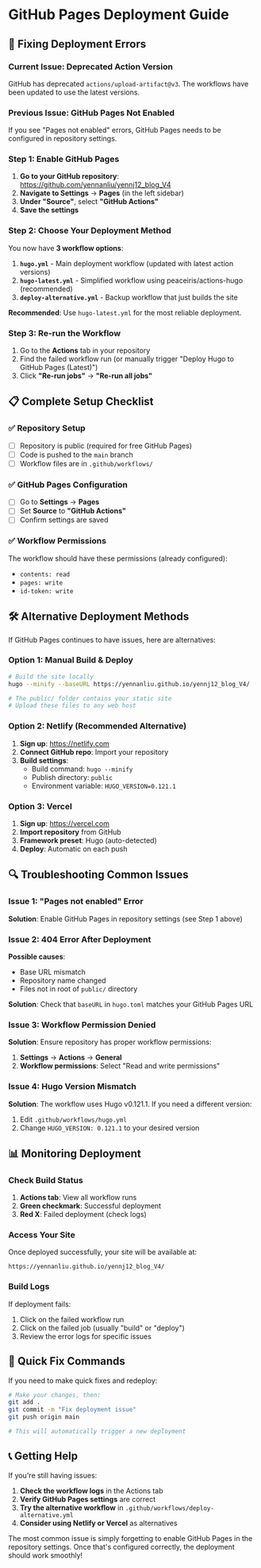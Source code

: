 # GitHub Pages Deployment Guide

## 🚨 Fixing Deployment Errors

### Current Issue: Deprecated Action Version
GitHub has deprecated `actions/upload-artifact@v3`. The workflows have been updated to use the latest versions.

### Previous Issue: GitHub Pages Not Enabled
If you see "Pages not enabled" errors, GitHub Pages needs to be configured in repository settings.

### Step 1: Enable GitHub Pages

1. **Go to your GitHub repository**: https://github.com/yennanliu/yennj12_blog_V4
2. **Navigate to Settings** → **Pages** (in the left sidebar)
3. **Under "Source"**, select **"GitHub Actions"**
4. **Save the settings**

### Step 2: Choose Your Deployment Method

You now have **3 workflow options**:

1. **`hugo.yml`** - Main deployment workflow (updated with latest action versions)
2. **`hugo-latest.yml`** - Simplified workflow using peaceiris/actions-hugo (recommended)
3. **`deploy-alternative.yml`** - Backup workflow that just builds the site

**Recommended**: Use `hugo-latest.yml` for the most reliable deployment.

### Step 3: Re-run the Workflow

1. Go to the **Actions** tab in your repository
2. Find the failed workflow run (or manually trigger "Deploy Hugo to GitHub Pages (Latest)")
3. Click **"Re-run jobs"** → **"Re-run all jobs"**

## 📋 Complete Setup Checklist

### ✅ Repository Setup
- [ ] Repository is public (required for free GitHub Pages)
- [ ] Code is pushed to the `main` branch
- [ ] Workflow files are in `.github/workflows/`

### ✅ GitHub Pages Configuration
- [ ] Go to **Settings** → **Pages**
- [ ] Set **Source** to **"GitHub Actions"**
- [ ] Confirm settings are saved

### ✅ Workflow Permissions
The workflow should have these permissions (already configured):
- `contents: read`
- `pages: write` 
- `id-token: write`

## 🛠️ Alternative Deployment Methods

If GitHub Pages continues to have issues, here are alternatives:

### Option 1: Manual Build & Deploy
```bash
# Build the site locally
hugo --minify --baseURL https://yennanliu.github.io/yennj12_blog_V4/

# The public/ folder contains your static site
# Upload these files to any web host
```

### Option 2: Netlify (Recommended Alternative)
1. **Sign up**: https://netlify.com
2. **Connect GitHub repo**: Import your repository
3. **Build settings**:
   - Build command: `hugo --minify`
   - Publish directory: `public`
   - Environment variable: `HUGO_VERSION=0.121.1`

### Option 3: Vercel
1. **Sign up**: https://vercel.com
2. **Import repository** from GitHub
3. **Framework preset**: Hugo (auto-detected)
4. **Deploy**: Automatic on each push

## 🔍 Troubleshooting Common Issues

### Issue 1: "Pages not enabled" Error
**Solution**: Enable GitHub Pages in repository settings (see Step 1 above)

### Issue 2: 404 Error After Deployment
**Possible causes**:
- Base URL mismatch
- Repository name changed
- Files not in root of `public/` directory

**Solution**: Check that `baseURL` in `hugo.toml` matches your GitHub Pages URL

### Issue 3: Workflow Permission Denied
**Solution**: Ensure repository has proper workflow permissions:
1. **Settings** → **Actions** → **General**
2. **Workflow permissions**: Select "Read and write permissions"

### Issue 4: Hugo Version Mismatch
**Solution**: The workflow uses Hugo v0.121.1. If you need a different version:
1. Edit `.github/workflows/hugo.yml`
2. Change `HUGO_VERSION: 0.121.1` to your desired version

## 📊 Monitoring Deployment

### Check Build Status
1. **Actions tab**: View all workflow runs
2. **Green checkmark**: Successful deployment
3. **Red X**: Failed deployment (check logs)

### Access Your Site
Once deployed successfully, your site will be available at:
```
https://yennanliu.github.io/yennj12_blog_V4/
```

### Build Logs
If deployment fails:
1. Click on the failed workflow run
2. Click on the failed job (usually "build" or "deploy")
3. Review the error logs for specific issues

## 🎯 Quick Fix Commands

If you need to make quick fixes and redeploy:

```bash
# Make your changes, then:
git add .
git commit -m "Fix deployment issue"
git push origin main

# This will automatically trigger a new deployment
```

## 📞 Getting Help

If you're still having issues:
1. **Check the workflow logs** in the Actions tab
2. **Verify GitHub Pages settings** are correct
3. **Try the alternative workflow** in `.github/workflows/deploy-alternative.yml`
4. **Consider using Netlify or Vercel** as alternatives

The most common issue is simply forgetting to enable GitHub Pages in the repository settings. Once that's configured correctly, the deployment should work smoothly!